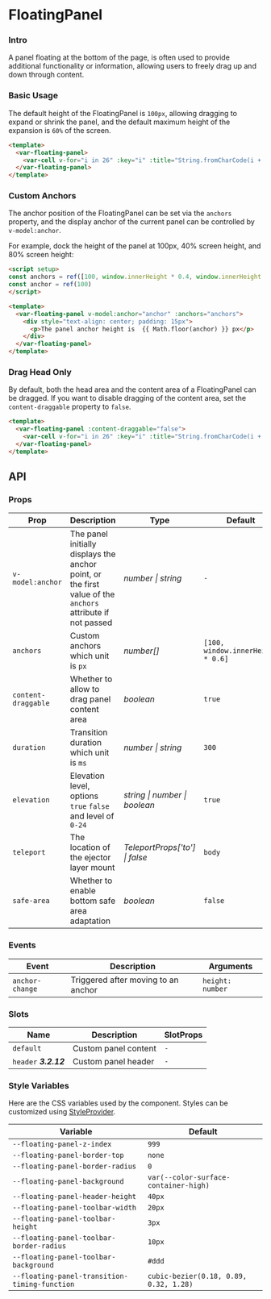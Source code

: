 # FloatingPanel

### Intro
A panel floating at the bottom of the page, is often used to provide additional functionality or information, allowing users to freely drag up and down through content.

### Basic Usage
The default height of the FloatingPanel is `100px`, allowing dragging to expand or shrink the panel, and the default maximum height of the expansion is `60%` of the screen.

```html
<template>
  <var-floating-panel>
    <var-cell v-for="i in 26" :key="i" :title="String.fromCharCode(i + 64)" border /> 
  </var-floating-panel>
</template>
```

### Custom Anchors
The anchor position of the FloatingPanel can be set via the `anchors` property, and the display anchor of the current panel can be controlled by `v-model:anchor`.

For example, dock the height of the panel at 100px, 40% screen height, and 80% screen height:

```html
<script setup>
const anchors = ref([100, window.innerHeight * 0.4, window.innerHeight * 0.8])
const anchor = ref(100)
</script>

<template>
  <var-floating-panel v-model:anchor="anchor" :anchors="anchors">
    <div style="text-align: center; padding: 15px">
      <p>The panel anchor height is  {{ Math.floor(anchor) }} px</p>
    </div>
  </var-floating-panel>
</template>
```

### Drag Head Only
By default, both the head area and the content area of a FloatingPanel can be dragged. If you want to disable dragging of the content area, set the `content-draggable` property to `false`.

```html
<template>
  <var-floating-panel :content-draggable="false">
    <var-cell v-for="i in 26" :key="i" :title="String.fromCharCode(i + 64)" border /> 
  </var-floating-panel>
</template>
```

## API

### Props

| Prop  | Description  | Type      | Default        |
| ------- | ---- | ----- | ---- |
| `v-model:anchor`    | The panel initially displays the anchor point, or the first value of the `anchors` attribute if not passed | _number \| string_ | `-`  |
| `anchors`           | Custom anchors which unit is `px` | _number[]_ | `[100, window.innerHeight * 0.6]`  |
| `content-draggable` | Whether to allow to drag panel content area | _boolean_ | `true`  |
| `duration`          | Transition duration which unit is `ms` | _number \| string_ | `300`  |
| `elevation`         | Elevation level, options `true` `false` and level of `0-24` | _string \| number \| boolean_|   `true`    |
| `teleport`          | The location of the ejector layer mount              | _TeleportProps['to'] \| false_ | `body`  |
| `safe-area`         | Whether to enable bottom safe area adaptation | _boolean_ | `false`  |

### Events

| Event | Description  | Arguments  |
| ---- | ---- | ---- |
| `anchor-change` | Triggered after moving to an anchor | `height: number` |

### Slots

| Name | Description | SlotProps |
| --- | --- | --- |
| `default` | Custom panel content | `-` |
| `header` ***3.2.12***  | Custom panel header  | `-` |

### Style Variables

Here are the CSS variables used by the component. Styles can be customized using [StyleProvider](#/en-US/style-provider).

| Variable  | Default  |
| ---------- | -------- |
| `--floating-panel-z-index` | `999` |
| `--floating-panel-border-top` | `none` |
| `--floating-panel-border-radius` | `0` |
| `--floating-panel-background` | `var(--color-surface-container-high)` |
| `--floating-panel-header-height` | `40px` |
| `--floating-panel-toolbar-width` | `20px` |
| `--floating-panel-toolbar-height` | `3px` |
| `--floating-panel-toolbar-border-radius` | `10px` |
| `--floating-panel-toolbar-background` | `#ddd` |
| `--floating-panel-transition-timing-function` | `cubic-bezier(0.18, 0.89, 0.32, 1.28)` |